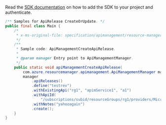 Read the [SDK documentation](https://github.com/Azure/azure-sdk-for-java/blob/azure-resourcemanager-apimanagement_1.0.0-beta.3/sdk/apimanagement/azure-resourcemanager-apimanagement/README.md) on how to add the SDK to your project and authenticate.

```java
/** Samples for ApiRelease CreateOrUpdate. */
public final class Main {
    /*
     * x-ms-original-file: specification/apimanagement/resource-manager/Microsoft.ApiManagement/stable/2021-08-01/examples/ApiManagementCreateApiRelease.json
     */
    /**
     * Sample code: ApiManagementCreateApiRelease.
     *
     * @param manager Entry point to ApiManagementManager.
     */
    public static void apiManagementCreateApiRelease(
        com.azure.resourcemanager.apimanagement.ApiManagementManager manager) {
        manager
            .apiReleases()
            .define("testrev")
            .withExistingApi("rg1", "apimService1", "a1")
            .withApiId(
                "/subscriptions/subid/resourceGroups/rg1/providers/Microsoft.ApiManagement/service/apimService1/apis/a1")
            .withNotes("yahooagain")
            .create();
    }
}
```
